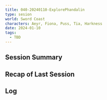 ```yaml
---
title: 040-20240110-ExplorePhandalin
type: sesion
world: Sword Coast
characters: Aeyr, Fiona, Puss, Tia, Harkness
date: 2024-01-10
tags:
  - TBD
---
```


## Session Summary

## Recap of Last Session

## Log
